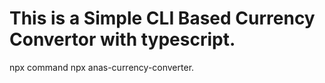 # This is a Simple CLI Based Currency Convertor with typescript.
npx command npx anas-currency-converter.
